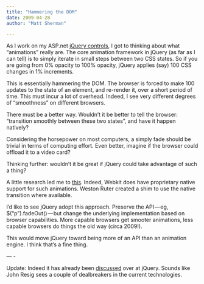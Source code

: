 ```yaml
---
title: "Hammering the DOM"
date: 2009-04-28
author: "Matt Sherman"

---
```


As I work on my ASP.net [jQuery controls](/jQuery/), I got to thinking about what “animations” really are. The core animation framework in jQuery (as far as I can tell) is to simply iterate in small steps between two CSS states. So if you are going from 0% opacity to 100% opacity, jQuery applies (say) 100 CSS changes in 1% increments.

This is essentially hammering the DOM. The browser is forced to make 100 updates to the state of an element, and re-render it, over a short period of time. This must incur a lot of overhead. Indeed, I see very different degrees of “smoothness” on different browsers.

There must be a better way. Wouldn’t it be better to tell the browser: “transition smoothly between these two states”, and have it happen natively?

Considering the horsepower on most computers, a simply fade should be trivial in terms of computing effort. Even better, imagine if the browser could offload it to a video card?

Thinking further: wouldn’t it be great if jQuery could take advantage of such a thing?

A little research led me to [this](http://weston.ruter.net/projects/jquery-css-transitions/). Indeed, Webkit does have proprietary native support for such animations. Weston Ruter created a shim to use the native transition where available.

I’d like to see jQuery adopt this approach. Preserve the API — eg, $(“p”).fadeOut() — but change the underlying implementation based on browser capabilities. More capable browsers get smooter animations, less capable browsers do things the old way (circa 2009!).

This would move jQuery toward being more of an API than an animation engine. I think that’s a fine thing.

— -

Update: Indeed it has already been [discussed](http://ejohn.org/blog/css-animations-and-javascript/) over at jQuery. Sounds like John Resig sees a couple of dealbreakers in the current technologies.

